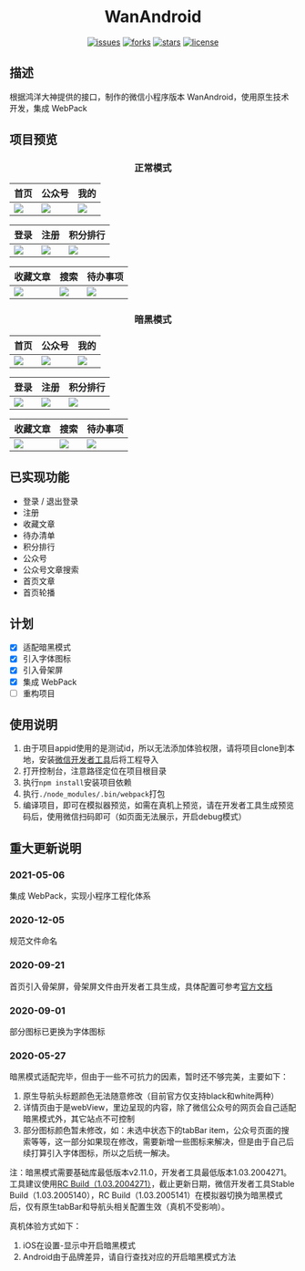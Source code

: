 <h1 align="center">WanAndroid</h1>
<p align="center">
    <a href="https://github.com/ASCII13/WanAndroid/issues"><img alt="issues" src="https://img.shields.io/github/issues/ASCII13/WanAndroid"></a>
    <a href="https://github.com/ASCII13/WanAndroid/network"><img alt="forks" src="https://img.shields.io/github/forks/ASCII13/WanAndroid"></a>
    <a href="https://github.com/ASCII13/WanAndroid/stargazers"><img alt="stars" src="https://img.shields.io/github/stars/ASCII13/WanAndroid"></a>
    <a href="https://github.com/ASCII13/WanAndroid/blob/master/LICENSE"><img alt="license" src="https://img.shields.io/github/license/ASCII13/WanAndroid"></a>
</p>

## 描述
根据鸿洋大神提供的接口，制作的微信小程序版本 WanAndroid，使用原生技术开发，集成 WebPack

## 项目预览
<h3 align="center">正常模式</h3>

| 首页 | 公众号| 我的 |
|-----|------|------|
| ![](https://github.com/ASCII13/WanAndroid/blob/master/screenshot/home.png) | ![](https://github.com/ASCII13/WanAndroid/blob/master/screenshot/offcialaccount.png) | ![](https://github.com/ASCII13/WanAndroid/blob/master/screenshot/mine.png) |

| 登录 | 注册| 积分排行 |
|-----|------|------|
| ![](https://github.com/ASCII13/WanAndroid/blob/master/screenshot/login.png) | ![](https://github.com/ASCII13/WanAndroid/blob/master/screenshot/register.png) | ![](https://github.com/ASCII13/WanAndroid/blob/master/screenshot/rank.png) |

| 收藏文章 | 搜索 | 待办事项 |
|-----|------|------|
| ![](https://github.com/ASCII13/WanAndroid/blob/master/screenshot/collection.png) | ![](https://github.com/ASCII13/WanAndroid/blob/master/screenshot/search.png) | ![](https://github.com/ASCII13/WanAndroid/blob/master/screenshot/todo.png) |

<h3 align="center">暗黑模式</h3>

| 首页 | 公众号| 我的 |
|-----|------|------|
| ![](https://github.com/ASCII13/WanAndroid/blob/master/screenshot/home_dark.png) | ![](https://github.com/ASCII13/WanAndroid/blob/master/screenshot/offcialaccount_dark.png) | ![](https://github.com/ASCII13/WanAndroid/blob/master/screenshot/mine_dark.png) |

| 登录 | 注册| 积分排行 |
|-----|------|------|
| ![](https://github.com/ASCII13/WanAndroid/blob/master/screenshot/login_dark.png) | ![](https://github.com/ASCII13/WanAndroid/blob/master/screenshot/register_dark.png) | ![](https://github.com/ASCII13/WanAndroid/blob/master/screenshot/rank_dark.png) |

| 收藏文章 | 搜索 | 待办事项 |
|-----|------|------|
| ![](https://github.com/ASCII13/WanAndroid/blob/master/screenshot/collection_dark.png) | ![](https://github.com/ASCII13/WanAndroid/blob/master/screenshot/search_dark.png) | ![](https://github.com/ASCII13/WanAndroid/blob/master/screenshot/todo_dark.png) |


## 已实现功能
* 登录 / 退出登录
* 注册
* 收藏文章
* 待办清单
* 积分排行
* 公众号
* 公众号文章搜索
* 首页文章
* 首页轮播

## 计划
- [x] 适配暗黑模式
- [x] 引入字体图标
- [x] 引入骨架屏
- [x] 集成 WebPack
- [ ] 重构项目

## 使用说明
1. 由于项目appid使用的是测试id，所以无法添加体验权限，请将项目clone到本地，安装<a href="https://developers.weixin.qq.com/miniprogram/dev/devtools/download.html">微信开发者工具</a>后将工程导入
2. 打开控制台，注意路径定位在项目根目录
3. 执行`npm install`安装项目依赖
4. 执行`./node_modules/.bin/webpack`打包
5. 编译项目，即可在模拟器预览，如需在真机上预览，请在开发者工具生成预览码后，使用微信扫码即可（如页面无法展示，开启debug模式）

## 重大更新说明
### 2021-05-06
集成 WebPack，实现小程序工程化体系

### 2020-12-05
规范文件命名

### 2020-09-21
首页引入骨架屏，骨架屏文件由开发者工具生成，具体配置可参考[官方文档](https://developers.weixin.qq.com/miniprogram/dev/devtools/skeleton.html)

### 2020-09-01
部分图标已更换为字体图标

### 2020-05-27
暗黑模式适配完毕，但由于一些不可抗力的因素，暂时还不够完美，主要如下：
1. 原生导航头标题颜色无法随意修改（目前官方仅支持black和white两种）
2. 详情页由于是webView，里边呈现的内容，除了微信公众号的网页会自己适配暗黑模式外，其它站点不可控制
3. 部分图标颜色暂未修改，如：未选中状态下的tabBar item，公众号页面的搜索等等，这一部分如果现在修改，需要新增一些图标来解决，但是由于自己后续打算引入字体图标，所以之后统一解决。

注：暗黑模式需要基础库最低版本v2.11.0，开发者工具最低版本1.03.2004271。工具建议使用<a href="https://servicewechat.com/wxa-dev-logic/download_redirect?type=darwin&from=mpwiki&download_version=1032004271&version_type=1">RC Build（1.03.2004271）</a>，截止更新日期，微信开发者工具Stable Build（1.03.2005140），RC Build（1.03.2005141）在模拟器切换为暗黑模式后，仅有原生tabBar和导航头相关配置生效（真机不受影响）。

真机体验方式如下：
1. iOS在设置-显示中开启暗黑模式
2. Android由于品牌差异，请自行查找对应的开启暗黑模式方法

